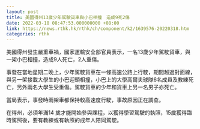 ```yaml
---
layout: post
title: 美國得州13歲少年駕駛貨車與小巴相撞　造成9死2傷
date: 2022-03-18 08:47:53.000000000 +08:00
link: https://news.rthk.hk/rthk/ch/component/k2/1639576-20220318.htm
categories: rthk
---
```


美國得州發生嚴重車禍，國家運輸安全部官員表示，一名13歲少年駕駛貨車，與一架小巴相撞，造成9人死亡，2人重傷。

事發在當地星期二晚上，少年駕駛貨車在一條高速公路上行駛，期間越過對面線，與另一架接載大學生的小巴迎頭相撞，小巴上的大學高爾夫球隊6名成員及教練死亡，另外兩名大學生受重傷。駕駛貨車的少年和貨車上另一名男子亦死亡。

當局表示，事發時兩架車都保持較高速度行駛，事故原因正在調查。

在得州，必須年滿14 歲才能開始參與課程，以獲得學習駕駛的執照，15歲獲得臨時駕照後，要有教練或有執照的成年人陪同駕駛。
